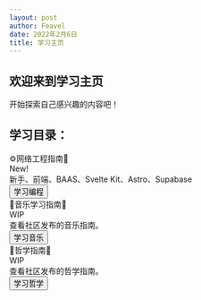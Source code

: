 ```yaml
---
layout: post
author: Feavel
date: 2022年2月6日
title: 学习主页
---
```


<script>
  import Card from '$lib/components/ui/Card.svelte';
</script>

## 欢迎来到学习主页

开始探索自己感兴趣的内容吧！

## 学习目录：

<Card>
  <div class="card-body">
    <div class="card-title">⚙️网络工程指南🧭</div>
    <div class="badge-info badge">New!</div>
    <div>新手、前端、BAAS、Svelte Kit、Astro、Supabase</div>
    <div class="card-actions justify-end">
      <a href="/learn/programming"> <button class="btn-accent btn">学习编程</button></a>
    </div>
  </div>
</Card>

<div class="divider" />

<Card>
  <div class="card-body">
    <div class="card-title">🎵音乐学习指南🧭</div>
    <div class="badge">WIP</div>
    <div>查看社区发布的音乐指南。</div>
    <div class="card-actions justify-end">
      <a href="/learn/music"> <button class="btn-accent btn">学习音乐</button></a>
    </div>
  </div>
</Card>

<div class="divider" />

<Card>
  <div class="card-body">
    <div class="card-title">💭哲学指南🧭</div>
    <div class="badge">WIP</div>
    <div>查看社区发布的哲学指南。</div>
    <div class="card-actions justify-end">
      <a href="/learn/phylosophy"> <button class="btn-accent btn">学习哲学</button></a>
    </div>
  </div>
</Card>

<div class="divider" />
